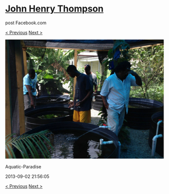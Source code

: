 # [John Henry Thompson](../README.md)
post Facebook.com

[< Previous](2013-09-02-3.md) [Next >](2013-09-02-5.md)

[![](../media/2013-09-02/Aquatic-Paradise-3.jpg)](../README.md)

Aquatic-Paradise

2013-09-02 21:56:05

[< Previous](2013-09-02-3.md) [Next >](2013-09-02-5.md)